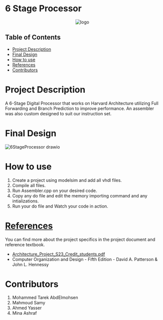 # 6 Stage Processor
<div align="center"><img src="logo.gif" alt="logo"></div>

## Table of Contents

* [Project Description](#Project-Description)
* [Final Design](#Final-Design)
* [How to use](#How-to-use)
* [References](#References)
* [Contributors](#Contributors)

# Project Description
A 6-Stage Digital Processor that works on Harvard Architecture utilizing Full Forwarding and Branch Prediction to improve performance. An assembler was also custom designed to suit our instruction set.

# Final Design
![6StageProcessor drawio](https://github.com/mtheggi/6StageProcessor/assets/86854027/dad246e2-1cf7-4f3b-86cb-f110bb727a2d)

# How to use
1. Create a project using modelsim and add all vhdl files.
2. Compile all files.
3. Run Assembler.cpp on your desired code.
4. Copy any do file and edit the memory importing command and any intializations.
5. Run your do file and Watch your code in action.

# [References](#References)
You can find more about the project specifics in the project document and reference textbook.
- [Architecture_Project_S23_Credit_students.pdf](https://github.com/mtheggi/6StageProcessor/files/11716063/Architecture_Project_S23_Credit_students.pdf)
- Computer Organization and Design - Fifth Edition - David A. Patterson & John L. Hennessy

# Contributors
1. Mohammed Tarek AbdElmohsen
2. Mahmoud Samy
3. Ahmed Yasser
4. Mina Ashraf
